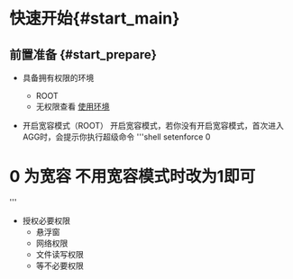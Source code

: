 # 快速开始{#start_main}

## 前置准备 {#start_prepare}
- 具备拥有权限的环境
    - ROOT
    - 无权限查看 [使用环境](./#ENV)

- 开启宽容模式（ROOT）
开启宽容模式，若你没有开启宽容模式，首次进入AGG时，会提示你执行超级命令
'''shell
setenforce 0
# 0 为宽容 不用宽容模式时改为1即可
'''

- 授权必要权限
    - 悬浮窗
    - 网络权限
    - 文件读写权限
    - 等不必要权限
